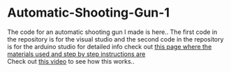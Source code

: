 # Automatic-Shooting-Gun-1
The code for an automatic shooting gun I made is here..
The first code in the repository is for the visual studio 
and the second code in the repository is for the arduino studio
for detailed info check out <a href="http://braxtonelmer.com/about_my_projects/automatic_shooting_gun_1/">this page where the materials used and step by step instructions are</a><br>
Check out <a href="https://www.youtube.com/watch?v=EUj-LAd0Qrw">this video</a> to see how this works..

